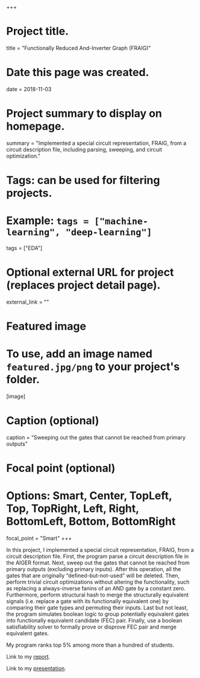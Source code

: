+++
# Project title.
title = "Functionally Reduced And-Inverter Graph (FRAIG)"

# Date this page was created.
date = 2018-11-03

# Project summary to display on homepage.
summary = "Implemented a special circuit representation, FRAIG, from a circuit description file, including parsing, sweeping, and circuit optimization."

# Tags: can be used for filtering projects.
# Example: `tags = ["machine-learning", "deep-learning"]`
tags = ["EDA"]

# Optional external URL for project (replaces project detail page).
external_link = ""

# Featured image
# To use, add an image named `featured.jpg/png` to your project's folder. 
[image]
  # Caption (optional)
  caption = "Sweeping out the gates that cannot be reached from primary outputs"
  
  # Focal point (optional)
  # Options: Smart, Center, TopLeft, Top, TopRight, Left, Right, BottomLeft, Bottom, BottomRight
  focal_point = "Smart"
+++

In this project, I implemented a special circuit representation, FRAIG, from a circuit description file.
First, the program parse a circuit description file in the AIGER format.
Next, sweep out the gates that cannot be reached from primary outputs (excluding primary inputs).
After this operation, all the gates that are originally “defined-but-not-used” will be deleted.
Then, perform trivial circuit optimizations without altering the functionality, such as replacing a always-inverse fanins of an AND gate by a constant zero.
Furthermore, perform structural hash to merge the structurally equivalent signals (i.e. replace a gate with its functionally equivalent one) by comparing their gate types and permuting their inputs.
Last but not least, the program simulates boolean logic to group potentially equivalent gates into functionally equivalent candidate (FEC) pair.
Finally, use a boolean satisfiability solver to formally prove or disprove FEC pair and merge equivalent gates.

My program ranks top 5% among more than a hundred of students.

Link to my [report](report.pdf).

Link to my [presentation](presentation.pdf).
